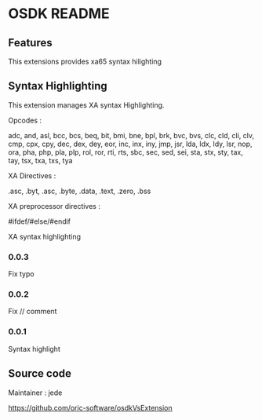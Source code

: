 # OSDK README


## Features

This extensions provides xa65 syntax hilighting

## Syntax Highlighting

This extension manages XA syntax Highlighting. 

Opcodes : 

adc, and, asl, bcc, bcs, beq, bit, bmi, bne, bpl, brk, bvc, bvs, clc, cld, cli, clv, cmp, cpx, cpy, dec, dex, dey, eor, inc, inx, iny, jmp, jsr, lda, ldx, ldy, lsr, nop, ora, pha, php, pla, plp, rol, ror, rti, rts, sbc, sec, sed, sei, sta, stx, sty, tax, tay, tsx, txa, txs, tya

XA Directives :

.asc, .byt, .asc, .byte, .data, .text, .zero, .bss

XA preprocessor directives : 

#ifdef/#else/#endif

XA syntax highlighting

### 0.0.3

Fix typo

### 0.0.2

Fix // comment

### 0.0.1

Syntax highlight

## Source code 
Maintainer : jede

https://github.com/oric-software/osdkVsExtension

